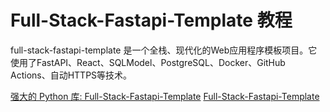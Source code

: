 # Full-Stack-Fastapi-Template 教程

<show-structure depth="3"/>

full-stack-fastapi-template 是一个全栈、现代化的Web应用程序模板项目。它使用了FastAPI、React、SQLModel、PostgreSQL、Docker、GitHub Actions、自动HTTPS等技术。


<seealso>
<category ref="ref_docs">
    <a href="https://mp.weixin.qq.com/s/vi0r46eZKjMVMERVu5rTLA">强大的 Python 库: Full-Stack-Fastapi-Template</a>
</category>
<category ref="ref_github">
    <a href="https://github.com/tiangolo/full-stack-fastapi-template">Full-Stack-Fastapi-Template</a>
</category>
<category ref="ref_issues">
</category>
<category ref="ref_hf">
</category>
<category ref="ref_ms">
</category>
</seealso>



